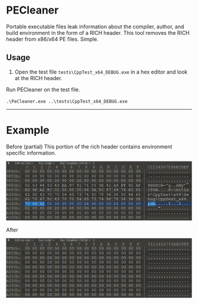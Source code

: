 # PECleaner

Portable executable files leak information about the compiler, author, and build environment in the form of a RICH header. This tool removes the RICH header from x86/x64 PE files. Simple.

## Usage

1. Open the test file `tests\CppTest_x64_DEBUG.exe` in a hex editor and look at the RICH header.

Run PECleaner on the test file.

`.\PeCleaner.exe ..\tests\CppTest_x64_DEBUG.exe`

---
# Example

Before (partial) This portion of the rich header contains environment specific information.

![before](resources/before.png)

After

![after](resources/after.png)